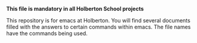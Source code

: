 **This file is mandatory in all Holberton School projects**

This repository is for emacs at Holberton. You will find several documents filled with the answers to certain commands within emacs.
The file names have the commands being used. 